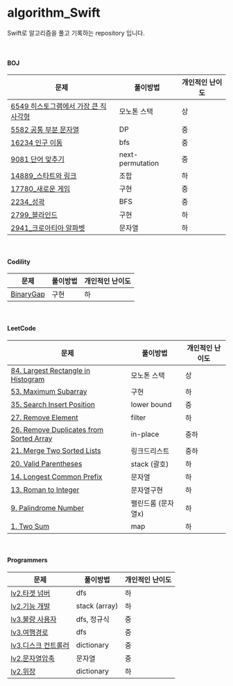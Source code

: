 # algorithm_Swift
Swift로 알고리즘을 풀고 기록하는 repository 입니다.

<br>

#### BOJ
|문제|풀이방법|개인적인 난이도|
|---|---|---|
| [6549 히스토그램에서 가장 큰 직사각형](https://www.acmicpc.net/problem/6549) | 모노톤 스택 | 상 |
| [5582 공통 부분 문자열](https://www.acmicpc.net/problem/5582) | DP | 중 |
| [16234 인구 이동](https://www.acmicpc.net/problem/16234) | bfs | 중 |
| [9081 단어 맞추기](https://www.acmicpc.net/problem/9081) | next-permutation | 중 |
| [14889_스타트와 링크](https://www.acmicpc.net/problem/14889)| 조합 | 하 |
| [17780_새로운 게임](https://www.acmicpc.net/problem/17780)| 구현 | 중 |
| [2234_성곽](https://www.acmicpc.net/problem/2234)| BFS | 중 |
| [2799_블라인드](https://www.acmicpc.net/problem/2799)| 구현 | 하 |  
| [2941_크로아티아 알파벳](https://www.acmicpc.net/problem/2941)| 문자열 | 하 | 

<br>

#### Codility
|문제|풀이방법|개인적인 난이도|
|---|---|---|
| [BinaryGap](https://app.codility.com/programmers/lessons/1-iterations/)| 구현 | 하 |

<br>

#### LeetCode
|문제|풀이방법|개인적인 난이도|
|---|---|---|
| [84. Largest Rectangle in Histogram](https://leetcode.com/problems/largest-rectangle-in-histogram/) | 모노톤 스택 | 상 |
| [53. Maximum Subarray](https://leetcode.com/problems/maximum-subarray/) | 구현 | 하 |
| [35. Search Insert Position](https://leetcode.com/problems/search-insert-position/) | lower bound | 중 |
| [27. Remove Element](https://leetcode.com/problems/remove-element/) | filter | 하 |
| [26. Remove Duplicates from Sorted Array](https://leetcode.com/problems/remove-duplicates-from-sorted-array/) | in-place | 중하 |
| [21. Merge Two Sorted Lists](https://leetcode.com/problems/merge-two-sorted-lists/) | 링크드리스트 | 중하 |
| [20. Valid Parentheses](https://leetcode.com/problems/valid-parentheses/)| stack (괄호) | 하 |
| [14. Longest Common Prefix](https://leetcode.com/problems/longest-common-prefix/) | 문자열 | 하 |
| [13. Roman to Integer](https://leetcode.com/problems/roman-to-integer/) | 문자열구현 | 하 |
| [9. Palindrome Number](https://leetcode.com/problems/palindrome-number/)| 팰린드롬 (문자열x) | 하 |
| [1. Two Sum](https://leetcode.com/problems/two-sum/)| map | 하 |

<br>

#### Programmers
|문제|풀이방법|개인적인 난이도|
|---|---|---|
| [lv2.타겟 넘버](https://programmers.co.kr/learn/courses/30/lessons/43165) | dfs | 하 |
| [lv2.기능 개발](https://programmers.co.kr/learn/courses/30/lessons/42586) | stack (array) | 하 |
| [lv3.불량 사용자](https://programmers.co.kr/learn/courses/30/lessons/64064) | dfs, 정규식 | 중 |
| [lv3.여행경로](https://programmers.co.kr/learn/courses/30/lessons/43164) | dfs | 중 |
| [lv3.디스크 컨트롤러](https://programmers.co.kr/learn/courses/30/lessons/42627) | dictionary | 중 |
| [lv2.문자열압축](https://programmers.co.kr/learn/courses/30/lessons/60057)| 문자열 | 중 |
| [lv2.위장](https://programmers.co.kr/learn/courses/30/lessons/42578)| dictionary | 하 |

